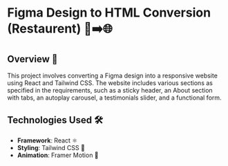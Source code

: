 # Figma Design to HTML Conversion (Restaurent) 🎨➡️🌐

## Overview 🌟

This project involves converting a Figma design into a responsive website using React and Tailwind CSS. The website includes various sections as specified in the requirements, such as a sticky header, an About section with tabs, an autoplay carousel, a testimonials slider, and a functional form.

## Technologies Used 🛠️

- **Framework**: React ⚛️
- **Styling**: Tailwind CSS 🎨
- **Animation**: Framer Motion 🎥
